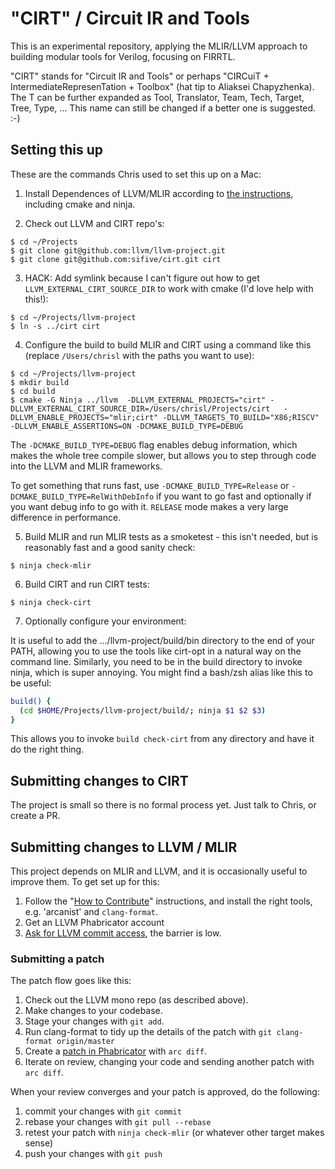 # "CIRT" / Circuit IR and Tools

This is an experimental repository, applying the MLIR/LLVM approach to building
modular tools for Verilog, focusing on FIRRTL.

"CIRT" stands for "Circuit IR and Tools" or perhaps "CIRCuiT + 
IntermediateRepresenTation + Toolbox" (hat tip to Aliaksei Chapyzhenka).  The
T can be further expanded as Tool, Translator, Team, Tech, Target, Tree, Type,
...  This name can still be changed if a better one is suggested.  :-)

## Setting this up

These are the commands Chris used to set this up on a Mac:

1) Install Dependences of LLVM/MLIR according to [the
  instructions](https://mlir.llvm.org/getting_started/), including cmake and ninja. 

2) Check out LLVM and CIRT repo's:

```
$ cd ~/Projects
$ git clone git@github.com:llvm/llvm-project.git
$ git clone git@github.com:sifive/cirt.git cirt
```

3) HACK: Add symlink because I can't figure out how to get
   `LLVM_EXTERNAL_CIRT_SOURCE_DIR` to work with cmake (I'd love help with
   this!):

```
$ cd ~/Projects/llvm-project
$ ln -s ../cirt cirt
```

4) Configure the build to build MLIR and CIRT using a command like this
   (replace `/Users/chrisl` with the paths you want to use):

```
$ cd ~/Projects/llvm-project
$ mkdir build
$ cd build
$ cmake -G Ninja ../llvm  -DLLVM_EXTERNAL_PROJECTS="cirt" -DLLVM_EXTERNAL_CIRT_SOURCE_DIR=/Users/chrisl/Projects/cirt   -DLLVM_ENABLE_PROJECTS="mlir;cirt" -DLLVM_TARGETS_TO_BUILD="X86;RISCV"  -DLLVM_ENABLE_ASSERTIONS=ON -DCMAKE_BUILD_TYPE=DEBUG
```

The `-DCMAKE_BUILD_TYPE=DEBUG` flag enables debug information, which makes the
whole tree compile slower, but allows you to step through code into the LLVM
and MLIR frameworks.

To get something that runs fast, use `-DCMAKE_BUILD_TYPE=Release` or
`-DCMAKE_BUILD_TYPE=RelWithDebInfo` if you want to go fast and optionally if
you want debug info to go with it.  `RELEASE` mode makes a very large difference
in performance.

5) Build MLIR and run MLIR tests as a smoketest - this isn't needed, but is
reasonably fast and a good sanity check:

```
$ ninja check-mlir
```

6) Build CIRT and run CIRT tests:

```
$ ninja check-cirt
```

7) Optionally configure your environment:

It is useful to add the .../llvm-project/build/bin directory to the end
of your PATH, allowing you to use the tools like cirt-opt in a natural way on
the command line.  Similarly, you need to be in the build directory to invoke
ninja, which is super annoying.  You might find a bash/zsh alias like this to
be useful:

```bash
build() {
  (cd $HOME/Projects/llvm-project/build/; ninja $1 $2 $3)
}
```

This allows you to invoke `build check-cirt` from any directory and have it do
the right thing.

## Submitting changes to CIRT

The project is small so there is no formal process yet. Just talk to Chris, or
create a PR.

## Submitting changes to LLVM / MLIR

This project depends on MLIR and LLVM, and it is occasionally useful to improve them.
To get set up for this:

1) Follow the "[How to Contribute](https://mlir.llvm.org/getting_started/Contributing/)" instructions, and install the right tools, e.g. 'arcanist' and `clang-format`.
 2) Get an LLVM Phabricator account
 3) [Ask for LLVM commit access](https://llvm.org/docs/DeveloperPolicy.html#obtaining-commit-access), the barrier is low.

### Submitting a patch

The patch flow goes like this:

1) Check out the LLVM mono repo (as described above).
2) Make changes to your codebase.
3) Stage your changes with `git add`.
4) Run clang-format to tidy up the details of the patch with `git clang-format origin/master` 
5) Create a [patch in Phabricator](https://llvm.org/docs/Phabricator.html) with `arc diff`.
6) Iterate on review, changing your code and sending another patch with `arc diff`.

When your review converges and your patch is approved, do the following:

1) commit your changes with `git commit`
2) rebase your changes with `git pull --rebase`
3) retest your patch with `ninja check-mlir`  (or whatever other target makes sense)
4) push your changes with `git push`

